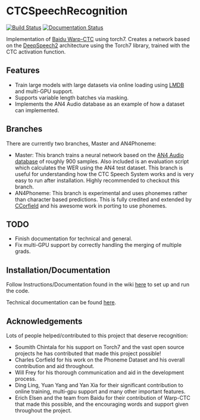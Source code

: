 # CTCSpeechRecognition

[![Build Status](https://travis-ci.org/SeanNaren/CTCSpeechRecognition.svg?branch=master)](https://travis-ci.org/SeanNaren/CTCSpeechRecognition)
[![Documentation Status](https://readthedocs.org/projects/ctcspeechrecognition/badge/?version=latest)](http://ctcspeechrecognition.readthedocs.io/en/latest/?badge=latest)


Implementation of [Baidu Warp-CTC](https://github.com/baidu-research/warp-ctc) using torch7.
Creates a network based on the [DeepSpeech2](http://arxiv.org/pdf/1512.02595v1.pdf) architecture using the Torch7 library, trained with the CTC activation function.

## Features
* Train large models with large datasets via online loading using [LMDB](https://en.wikipedia.org/wiki/Lightning_Memory-Mapped_Database) and multi-GPU support.
* Supports variable length batches via masking.
* Implements the AN4 Audio database as an example of how a dataset can implemented.

## Branches

There are currently two branches, Master and AN4Phoneme:
* Master: This branch trains a neural network based on the [AN4 Audio database](http://www.speech.cs.cmu.edu/databases/an4/) of roughly 900 samples. Also included is an evaluation script which calculates the WER using the AN4 test dataset.
This branch is useful for understanding how the CTC Speech System works and is very easy to run after installation. Highly recommended to checkout this branch.
* AN4Phoneme: This branch is experimental and uses phonemes rather than character based predictions. This is fully credited and extended by [CCorfield](https://github.com/CCorfield) and his awesome work in porting to use phonemes.

## TODO
* Finish documentation for technical and general.
* Fix multi-GPU support by correctly handling the merging of multiple grads.

## Installation/Documentation

Follow Instructions/Documentation found in the wiki [here](https://github.com/SeanNaren/CTCSpeechRecognition/wiki/Installation) to set up and run the code.

Technical documentation can be found [here](http://ctcspeechrecognition.readthedocs.io/en/latest/).

## Acknowledgements

Lots of people helped/contributed to this project that deserve recognition:
* Soumith Chintala for his support on Torch7 and the vast open source projects he has contributed that made this project possible!
* Charles Corfield for his work on the Phoneme Dataset and his overall contribution and aid throughout.
* Will Frey for his thorough communication and aid in the development process.
* Ding Ling, Yuan Yang and Yan Xia for their significant contribution to online training, multi-gpu support and many other important features.
* Erich Elsen and the team from Baidu for their contribution of Warp-CTC that made this possible, and the encouraging words and support given throughout the project.
